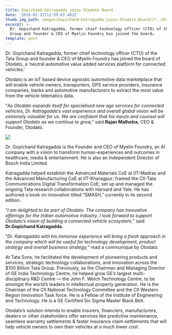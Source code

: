 ```yaml
---
title: Gopichand Katragadda joins Otodato Board
date: '2019-01-31T12:59:07.401Z'
thumb_img_path: images/Gopichand-Katragadda-joins-Otodato-Board/1*_-CKXZZ2ChCRMMIa0zOwzA.jpeg
excerpt: >-
  Dr. Gopichand Katragadda, former chief technology officer (CTO) of the Tata
  Group and founder & CEO of Myelin Foundry has joined the board…
template: post
---
```

Dr. Gopichand Katragadda, former chief technology officer (CTO) of the Tata Group and founder & CEO of Myelin Foundry has joined the board of Otodato, a ‘neutral automotive value added services platform for connected vehicles.’

Otodato is an IoT based device agnostic automotive data marketplace that will enable vehicle owners, transporters, GPS service providers, insurance companies, banks and automotive manufacturers to extract the most value from the vehicle telematics data.

“*As Otodato expands itself for specialised new age services for connected vehicles, Dr. Katragadda’s vast experience and overall global vision will be extremely valuable for us. We are confident that his inputs and counsel will support Otodato as we continue to grow,*” said **Rajan Malhotra**, CEO & Founder, Otodato.

![](/images/Gopichand-Katragadda-joins-Otodato-Board/1*_-CKXZZ2ChCRMMIa0zOwzA.jpeg)

Dr. Gopichand Katragadda is the Founder and CEO of Myelin Foundry, an AI company with a vision to transform human-experiences and outcomes in healthcare, media & entertainment. He is also an Independent Director of Bosch India Limited.

Katragadda helped establish the Advanced Materials CoE at IIT-Madras and the Advanced Manufacturing CoE at IIT-Kharagpur; framed the CII-Tata Communications Digital Transformation CoE; set up and managed the ongoing Tata research collaborations with Harvard and Yale. He has authored a book on innovation titled “SMASH,” currently in its second edition.

“*I am delighted to be part of Otodato. The company has innovative offerings for the Indian automotive industry. I look forward to support Otodato’s vision of building a connected vehicle ecosystem,*” said **Dr.Gopichand Katragadda**.

“*Dr. Katragadda with his immense experience will bring a fresh approach in the company which will be useful for technology development, product strategy and overall business strategy,*” read a communiqué by Otodato.

At Tata Sons, he facilitated the development of pioneering products and services, strategic technology collaborations, and innovation across the $100 Billion Tata Group. Previously, as the Chairman and Managing Director of GE India Technology Centre, he helped grow GE’s largest multi-disciplinary R&D Centre — the John F. Welch Technology Centre, to be amongst the world’s leaders in intellectual property generation. He is the Chairman of the CII National Technology Committee and the CII Western Region Innovation Task force. He is a Fellow of the Institute of Engineering and Technology. He is a GE Certified Six Sigma Master Black Belt.

Otodato’s solution intends to enable insurers, financiers, manufacturers, dealers or other stakeholders offer services like predictive maintenance, seamless warranty settlements & faster insurance claim settlements that will help vehicle owners to own their vehicles at a much lower cost.
